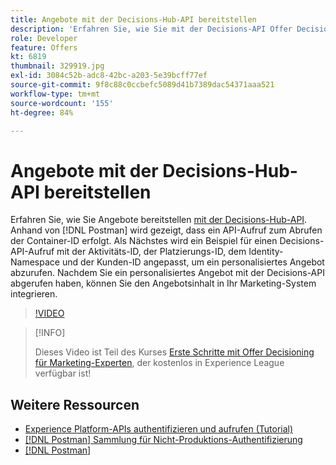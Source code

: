 ```yaml
---
title: Angebote mit der Decisions-Hub-API bereitstellen
description: 'Erfahren Sie, wie Sie mit der Decisions-API Offer Decisioning-Angebote unterbreiten. '
role: Developer
feature: Offers
kt: 6819
thumbnail: 329919.jpg
exl-id: 3084c52b-adc8-42bc-a203-5e39bcff77ef
source-git-commit: 9f8c88c0ccbefc5089d41b7389dac54371aaa521
workflow-type: tm+mt
source-wordcount: '155'
ht-degree: 84%

---
```



# Angebote mit der Decisions-Hub-API bereitstellen

Erfahren Sie, wie Sie Angebote bereitstellen [mit der Decisions-Hub-API](https://experienceleague.adobe.com/docs/journey-optimizer/using/offer-decisioniong/api-reference/offer-delivery/deliver-offers.html?lang=de). Anhand von [!DNL Postman] wird gezeigt, dass ein API-Aufruf zum Abrufen der Container-ID erfolgt. Als Nächstes wird ein Beispiel für einen Decisions-API-Aufruf mit der Aktivitäts-ID, der Platzierungs-ID, dem Identity-Namespace und der Kunden-ID angepasst, um ein personalisiertes Angebot abzurufen. Nachdem Sie ein personalisiertes Angebot mit der Decisions-API abgerufen haben, können Sie den Angebotsinhalt in Ihr Marketing-System integrieren.

>[!VIDEO](https://video.tv.adobe.com/v/329919?quality=12&learn=on)

>[!INFO]
>
> Dieses Video ist Teil des Kurses [Erste Schritte mit Offer Decisioning für Marketing-Experten](https://experienceleague.adobe.com/?lang=de?recommended=ExperiencePlatform-U-1-2020.1.offerdecisioning), der kostenlos in Experience League verfügbar ist!

## Weitere Ressourcen

* [Experience Platform-APIs authentifizieren und aufrufen (Tutorial)](https://experienceleague.adobe.com/docs/platform-learn/tutorials/platform-api-authentication.html?lang=de)
* [[!DNL Postman] Sammlung für Nicht-Produktions-Authentifizierung](https://github.com/adobe/experience-platform-postman-samples/tree/master/apis/ims)
* [[!DNL Postman]](https://www.postman.com/)
